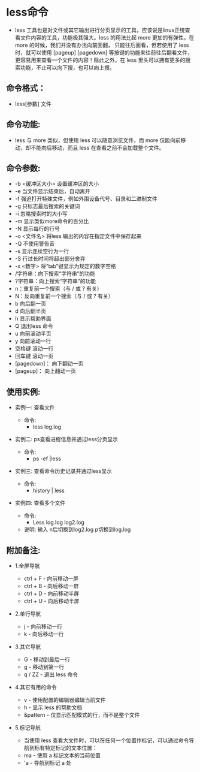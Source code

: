 # less命令
  - less 工具也是对文件或其它输出进行分页显示的工具，应该说是linux正统查看文件内容的工具，功能极其强大。less 的用法比起 more 更加的有弹性。在 more 的时候，我们并没有办法向前面翻， 只能往后面看，但若使用了 less 时，就可以使用 [pageup] [pagedown] 等按键的功能来往前往后翻看文件，更容易用来查看一个文件的内容！除此之外，在 less 里头可以拥有更多的搜索功能，不止可以向下搜，也可以向上搜。

## 命令格式：
  - less[参数] 文件

## 命令功能:
  - less 与 more 类似，但使用 less 可以随意浏览文件，而 more 仅能向前移动，却不能向后移动，而且 less 在查看之前不会加载整个文件。

## 命令参数:
  - -b <缓冲区大小> 设置缓冲区的大小
  - -e  当文件显示结束后，自动离开
  - -f  强迫打开特殊文件，例如外围设备代号、目录和二进制文件
  - -g  只标志最后搜索的关键词
  - -i  忽略搜索时的大小写
  - -m  显示类似more命令的百分比
  - -N  显示每行的行号
  - -o <文件名> 将less 输出的内容在指定文件中保存起来
  - -Q  不使用警告音
  - -s  显示连续空行为一行
  - -S  行过长时间将超出部分舍弃
  - -x <数字> 将“tab”键显示为规定的数字空格
  - /字符串：向下搜索“字符串”的功能
  - ?字符串：向上搜索“字符串”的功能
  - n：重复前一个搜索（与 / 或 ? 有关）
  - N：反向重复前一个搜索（与 / 或 ? 有关）
  - b  向后翻一页
  - d  向后翻半页
  - h  显示帮助界面
  - Q  退出less 命令
  - u  向前滚动半页
  - y  向前滚动一行
  - 空格键 滚动一行
  - 回车键 滚动一页
  - [pagedown]： 向下翻动一页
  - [pageup]：   向上翻动一页

## 使用实例:
  - 实例一: 查看文件
    - 命令:
      - less log.log
  
  - 实例二: ps查看进程信息并通过less分页显示
    - 命令:
      - ps -ef |less
  
  - 实例三: 查看命令历史记录并通过less显示
    - 命令:
      - history | less
  
  - 实例四: 查看多个文件
    - 命令:
      - Less log.log log2.log 
    - 说明: 输入 n后切换到log2.log p切换到log.log

## 附加备注:
  - 1.全屏导航
    - ctrl + F - 向前移动一屏
    - ctrl + B - 向后移动一屏
    - ctrl + D - 向前移动半屏
    - ctrl + U - 向后移动半屏

  - 2.单行导航
    - j - 向前移动一行
    - k - 向后移动一行
    
  - 3.其它导航
    - G - 移动到最后一行
    - g - 移动到第一行
    - q / ZZ - 退出 less 命令

  - 4.其它有用的命令
    - v - 使用配置的编辑器编辑当前文件
    - h - 显示 less 的帮助文档
    - &pattern - 仅显示匹配模式的行，而不是整个文件

  - 5.标记导航

    - 当使用 less 查看大文件时，可以在任何一个位置作标记，可以通过命令导航到标有特定标记的文本位置：
    - ma - 使用 a 标记文本的当前位置
    - 'a - 导航到标记 a 处